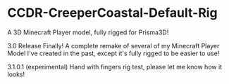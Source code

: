 # CCDR-CreeperCoastal-Default-Rig
A 3D Minecraft Player model, fully rigged for Prisma3D!

3.0 Release
Finally!
A complete remake of several of my Minecraft Player Model I've created in  the past, except it's fully rigged to be easier to use!

3.1.0.1 (experimental)
Hand with fingers rig test, please let me know how it looks!
